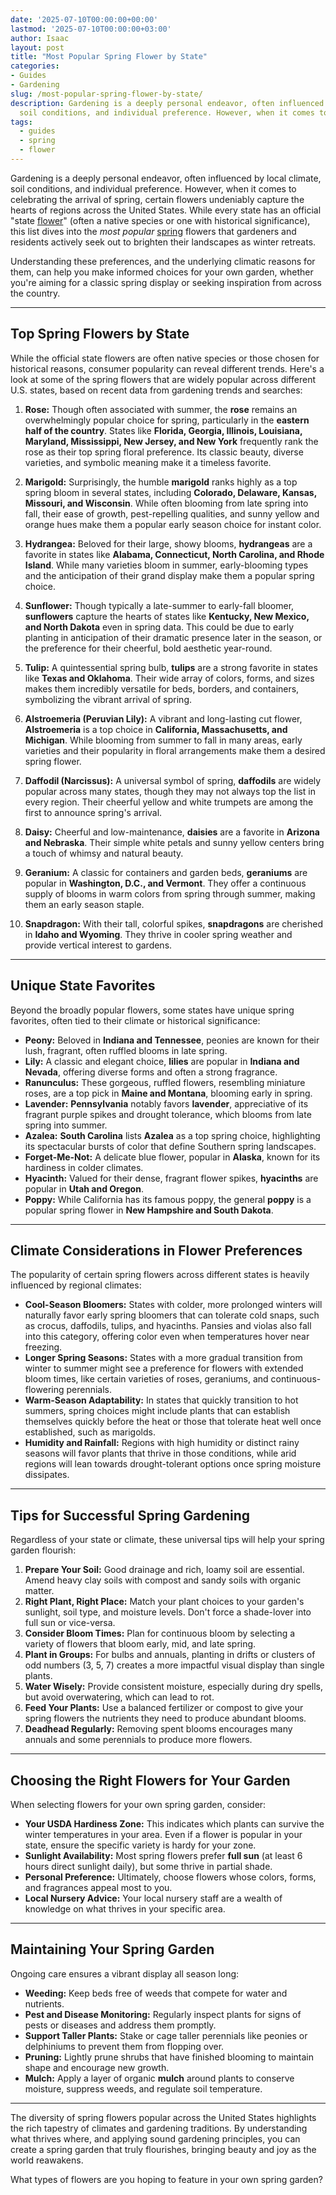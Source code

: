 ```yaml
---
date: '2025-07-10T00:00:00+00:00'
lastmod: '2025-07-10T00:00:00+03:00'
author: Isaac
layout: post
title: "Most Popular Spring Flower by State"
categories:
- Guides
- Gardening
slug: /most-popular-spring-flower-by-state/
description: Gardening is a deeply personal endeavor, often influenced by local climate,
  soil conditions, and individual preference. However, when it comes to celebrati...
tags: 
  - guides
  - spring
  - flower
---
```

Gardening is a deeply personal endeavor, often influenced by local climate, soil conditions, and individual preference. However, when it comes to celebrating the arrival of spring, certain flowers undeniably capture the hearts of regions across the United States. While every state has an official "state [flower](/posts/best-flowers-for-flourishing-fall-garden/)" (often a native species or one with historical significance), this list dives into the *most popular* [spring](/posts/can-you-replant-potted-bulbs/) flowers that gardeners and residents actively seek out to brighten their landscapes as winter retreats.

Understanding these preferences, and the underlying climatic reasons for them, can help you make informed choices for your own garden, whether you're aiming for a classic spring display or seeking inspiration from across the country.

---

## Top Spring Flowers by State

While the official state flowers are often native species or those chosen for historical reasons, consumer popularity can reveal different trends. Here's a look at some of the spring flowers that are widely popular across different U.S. states, based on recent data from gardening trends and searches:

1.  **Rose:** Though often associated with summer, the **rose** remains an overwhelmingly popular choice for spring, particularly in the **eastern half of the country**. States like **Florida, Georgia, Illinois, Louisiana, Maryland, Mississippi, New Jersey, and New York** frequently rank the rose as their top spring floral preference. Its classic beauty, diverse varieties, and symbolic meaning make it a timeless favorite.

2.  **Marigold:** Surprisingly, the humble **marigold** ranks highly as a top spring bloom in several states, including **Colorado, Delaware, Kansas, Missouri, and Wisconsin**. While often blooming from late spring into fall, their ease of growth, pest-repelling qualities, and sunny yellow and orange hues make them a popular early season choice for instant color.

3.  **Hydrangea:** Beloved for their large, showy blooms, **hydrangeas** are a favorite in states like **Alabama, Connecticut, North Carolina, and Rhode Island**. While many varieties bloom in summer, early-blooming types and the anticipation of their grand display make them a popular spring choice.

4.  **Sunflower:** Though typically a late-summer to early-fall bloomer, **sunflowers** capture the hearts of states like **Kentucky, New Mexico, and North Dakota** even in spring data. This could be due to early planting in anticipation of their dramatic presence later in the season, or the preference for their cheerful, bold aesthetic year-round.

5.  **Tulip:** A quintessential spring bulb, **tulips** are a strong favorite in states like **Texas and Oklahoma**. Their wide array of colors, forms, and sizes makes them incredibly versatile for beds, borders, and containers, symbolizing the vibrant arrival of spring.

6.  **Alstroemeria (Peruvian Lily):** A vibrant and long-lasting cut flower, **Alstroemeria** is a top choice in **California, Massachusetts, and Michigan**. While blooming from summer to fall in many areas, early varieties and their popularity in floral arrangements make them a desired spring flower.

7.  **Daffodil (Narcissus):** A universal symbol of spring, **daffodils** are widely popular across many states, though they may not always top the list in every region. Their cheerful yellow and white trumpets are among the first to announce spring's arrival.

8.  **Daisy:** Cheerful and low-maintenance, **daisies** are a favorite in **Arizona and Nebraska**. Their simple white petals and sunny yellow centers bring a touch of whimsy and natural beauty.

9.  **Geranium:** A classic for containers and garden beds, **geraniums** are popular in **Washington, D.C., and Vermont**. They offer a continuous supply of blooms in warm colors from spring through summer, making them an early season staple.

10. **Snapdragon:** With their tall, colorful spikes, **snapdragons** are cherished in **Idaho and Wyoming**. They thrive in cooler spring weather and provide vertical interest to gardens.

---

## Unique State Favorites

Beyond the broadly popular flowers, some states have unique spring favorites, often tied to their climate or historical significance:

* **Peony:** Beloved in **Indiana and Tennessee**, peonies are known for their lush, fragrant, often ruffled blooms in late spring.
* **Lily:** A classic and elegant choice, **lilies** are popular in **Indiana and Nevada**, offering diverse forms and often a strong fragrance.
* **Ranunculus:** These gorgeous, ruffled flowers, resembling miniature roses, are a top pick in **Maine and Montana**, blooming early in spring.
* **Lavender:** **Pennsylvania** notably favors **lavender**, appreciative of its fragrant purple spikes and drought tolerance, which blooms from late spring into summer.
* **Azalea:** **South Carolina** lists **Azalea** as a top spring choice, highlighting its spectacular bursts of color that define Southern spring landscapes.
* **Forget-Me-Not:** A delicate blue flower, popular in **Alaska**, known for its hardiness in colder climates.
* **Hyacinth:** Valued for their dense, fragrant flower spikes, **hyacinths** are popular in **Utah and Oregon**.
* **Poppy:** While California has its famous poppy, the general **poppy** is a popular spring flower in **New Hampshire and South Dakota**.

---

## Climate Considerations in Flower Preferences

The popularity of certain spring flowers across different states is heavily influenced by regional climates:

* **Cool-Season Bloomers:** States with colder, more prolonged winters will naturally favor early spring bloomers that can tolerate cold snaps, such as crocus, daffodils, tulips, and hyacinths. Pansies and violas also fall into this category, offering color even when temperatures hover near freezing.
* **Longer Spring Seasons:** States with a more gradual transition from winter to summer might see a preference for flowers with extended bloom times, like certain varieties of roses, geraniums, and continuous-flowering perennials.
* **Warm-Season Adaptability:** In states that quickly transition to hot summers, spring choices might include plants that can establish themselves quickly before the heat or those that tolerate heat well once established, such as marigolds.
* **Humidity and Rainfall:** Regions with high humidity or distinct rainy seasons will favor plants that thrive in those conditions, while arid regions will lean towards drought-tolerant options once spring moisture dissipates.

---

## Tips for Successful Spring Gardening

Regardless of your state or climate, these universal tips will help your spring garden flourish:

1.  **Prepare Your Soil:** Good drainage and rich, loamy soil are essential. Amend heavy clay soils with compost and sandy soils with organic matter.
2.  **Right Plant, Right Place:** Match your plant choices to your garden's sunlight, soil type, and moisture levels. Don't force a shade-lover into full sun or vice-versa.
3.  **Consider Bloom Times:** Plan for continuous bloom by selecting a variety of flowers that bloom early, mid, and late spring.
4.  **Plant in Groups:** For bulbs and annuals, planting in drifts or clusters of odd numbers (3, 5, 7) creates a more impactful visual display than single plants.
5.  **Water Wisely:** Provide consistent moisture, especially during dry spells, but avoid overwatering, which can lead to rot.
6.  **Feed Your Plants:** Use a balanced fertilizer or compost to give your spring flowers the nutrients they need to produce abundant blooms.
7.  **Deadhead Regularly:** Removing spent blooms encourages many annuals and some perennials to produce more flowers.

---

## Choosing the Right Flowers for Your Garden

When selecting flowers for your own spring garden, consider:

* **Your USDA Hardiness Zone:** This indicates which plants can survive the winter temperatures in your area. Even if a flower is popular in your state, ensure the specific variety is hardy for your zone.
* **Sunlight Availability:** Most spring flowers prefer **full sun** (at least 6 hours direct sunlight daily), but some thrive in partial shade.
* **Personal Preference:** Ultimately, choose flowers whose colors, forms, and fragrances appeal most to you.
* **Local Nursery Advice:** Your local nursery staff are a wealth of knowledge on what thrives in your specific area.

---

## Maintaining Your Spring Garden

Ongoing care ensures a vibrant display all season long:

* **Weeding:** Keep beds free of weeds that compete for water and nutrients.
* **Pest and Disease Monitoring:** Regularly inspect plants for signs of pests or diseases and address them promptly.
* **Support Taller Plants:** Stake or cage taller perennials like peonies or delphiniums to prevent them from flopping over.
* **Pruning:** Lightly prune shrubs that have finished blooming to maintain shape and encourage new growth.
* **Mulch:** Apply a layer of organic **mulch** around plants to conserve moisture, suppress weeds, and regulate soil temperature.

---

The diversity of spring flowers popular across the United States highlights the rich tapestry of climates and gardening traditions. By understanding what thrives where, and applying sound gardening principles, you can create a spring garden that truly flourishes, bringing beauty and joy as the world reawakens.

What types of flowers are you hoping to feature in your own spring garden?
